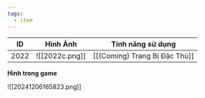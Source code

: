 ```yaml
---
tags:
  - item
---
```


| ID   | Hình Ảnh       | Tính năng sử dụng             |
| ---- | -------------- | ----------------------------- |
| 2022 | ![[2022c.png]] | [[(Coming) Trang Bị Đặc Thù]] |

**Hình trong game**

![[20241206165823.png]]
